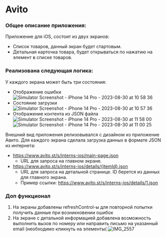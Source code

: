 # Avito

### Общее описание приложения:
Приложение для iOS, состоит из двух экранов:

- Список товаров, данный экран будет стартовым.
- Детальная карточка товара, будет открываться по нажатию на элемент в списке товаров.

### Реализована следующая логика:
У каждого экрана может быть три состояния: 
- Отображение ошибки
![Simulator Screenshot - iPhone 14 Pro - 2023-08-30 at 10 58 36](https://github.com/unnamed082/avito/assets/49235559/936f56ce-4915-43a6-91fe-59653547d16e)
- Состояние загрузки
![Simulator Screenshot - iPhone 14 Pro - 2023-08-30 at 10 57 36](https://github.com/unnamed082/avito/assets/49235559/f72dae60-fc8c-43e8-b3e9-8714650e732d)
- Отображение контента из JSON файла
![Simulator Screenshot - iPhone 14 Pro - 2023-08-30 at 11 58 00](https://github.com/unnamed082/avito/assets/49235559/da62873b-8048-4e40-b6fd-40c69a313628)
![Simulator Screenshot - iPhone 14 Pro - 2023-08-30 at 11 00 25](https://github.com/unnamed082/avito/assets/49235559/9e212537-550a-4ba3-ac72-2f75e4f1cd6b)


Внешний вид приложения релизовывался с дизайном из приложение Авито.
Для каждого экрана сделала загрузка данных в формате JSON из интернета:
- https://www.avito.st/s/interns-ios/main-page.json
    - URL для запроса на главном экране.
- https://www.avito.st/s/interns-ios/details/{itemId}.json
    - URL для запроса на детальной странице. ID берется из данных для главного экрана. 
    - Пример ссылки: https://www.avito.st/s/interns-ios/details/1.json


### Доп функционал
1. На экраны добавлены refreshControl-ы для повторной попытки получить данные при возникновении ошибок
2. На экране с детальной информацией добавлена возможность выполнить вызов по номеру или направить письмо на указанный email (необходимо кликнуть на элементы(
![IMG_2557](https://github.com/unnamed082/avito/assets/49235559/d393207c-b5e0-4c24-9d4a-0b4e91618e70)
